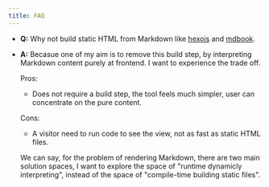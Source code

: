```yaml
---
title: FAQ
---
```


- **Q:** Why not build static HTML from Markdown like [hexojs](https://hexo.io) and [mdbook](https://rust-lang.github.io/mdBook).

- **A:** Becasue one of my aim is to remove this build step,
  by interpreting Markdown content purely at frontend.
  I want to experience the trade off.

  Pros:

  - Does not require a build step, the tool feels much simpler,
    user can concentrate on the pure content.

  Cons:

  - A visitor need to run code to see the view, not as fast as static HTML files.

  We can say, for the problem of rendering Markdown,
  there are two main solution spaces,
  I want to explore the space of "runtime dynamicly interpreting",
  instead of the space of "compile-time building static files".
